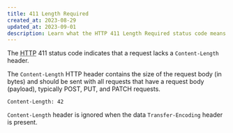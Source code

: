 ```yaml
---
title: 411 Length Required
created_at: 2023-08-29
updated_at: 2023-09-01
description: Learn what the HTTP 411 Length Required status code means and how it relates to Content-Length HTTP header.
---
```


The <abbr title="Hypertext Transfer Protocol">HTTP</abbr> 411 status code indicates that a request lacks a `Content-Length` header.

The `Content-Length` HTTP header contains the size of the request body (in bytes) and should be sent with all requests that have a request body (payload), typically POST, PUT, and PATCH requests.

    Content-Length: 42

`Content-Length` header is ignored when the data `Transfer-Encoding` header is present.
